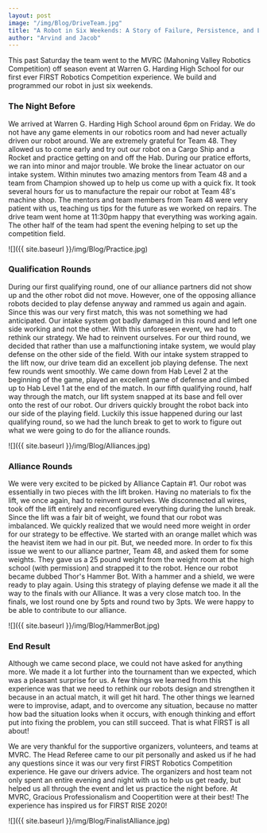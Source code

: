 ```yaml
---
layout: post
image: "/img/Blog/DriveTeam.jpg"
title: "A Robot in Six Weekends: A Story of Failure, Persistence, and Learning"
author: "Arvind and Jacob"
---
```


This past Saturday the team went to the MVRC (Mahoning Valley Robotics Competition) off season event at Warren G. Harding High School for our first ever FIRST Robotics Competition experience. We build and programmed our robot in just six weekends.

###  The Night Before

We arrived at Warren G. Harding High School around 6pm on Friday. We do not have any game elements in our robotics room and had never actually driven our robot around. We are extremely grateful for Team 48. They allowed us to come early and try out our robot on a Cargo Ship and a Rocket and practice getting on and off the Hab. During our pratice efforts, we ran into minor and major trouble. We broke the linear actuator on our intake system. Within minutes two amazing mentors from Team 48 and a team from Champion showed up to help us come up with a quick fix.  It took several hours for us to manufacture the repair our robot at Team 48's machine shop. The mentors and team members from Team 48 were very patient with us, teaching us tips for the future as we worked on repairs. The drive team went home at 11:30pm happy that everything was working again. The other half of the team had spent the evening helping to set up the competition field.

![]({{ site.baseurl }}/img/Blog/Practice.jpg)

### Qualification Rounds

During our first qualifying round, one of our alliance partners did not show up and the other robot did not move. However, one of the opposing alliance robots decided to play defense anyway and rammed us again and again. Since this was our very first match, this was not something we had anticipated. Our intake system got badly damaged in this round and left one side working and not the other. With this unforeseen event, we had to rethink our strategy. We had to reinvent ourselves. For our third round, we decided that rather than use a malfunctioning intake system, we would play defense on the other side of the field. With our intake system strapped to the lift now, our drive team did an excellent job playing defense. The next few rounds went smoothly. We came down from Hab Level 2 at the beginning of the game, played an excellent game of defense and climbed up to Hab Level 1 at the end of the match. In our fifth qualifying round, half way through the match, our lift system snapped at its base and fell over onto the rest of our robot. Our drivers quickly brought the robot back into our side of the playing field. Luckily this issue happened during our last qualifying round, so we had the lunch break to get to work to figure out what we were going to do for the alliance rounds.

![]({{ site.baseurl }}/img/Blog/Alliances.jpg)

### Alliance Rounds

We were very excited to be picked by Alliance Captain #1. Our robot was essentially in two pieces with the lift broken. Having no materials to fix the lift, we once again, had to reinvent ourselves. We disconnected all wires, took off the lift entirely and reconfigured everything during the lunch break. Since the lift was a fair bit of weight, we found that our robot was imbalanced. We quickly realized that we would need more weight in order for our strategy to be effective. We started with an orange mallet which was the heavist item we had in our pit. But, we needed more. In order to fix this issue we went to our alliance partner, Team 48, and asked them for some weights. They gave us a 25 pound weight from the weight room at the high school (with permission) and strapped it to the robot. Hence our robot became dubbed Thor's Hammer Bot. With a hammer and a shield, we were ready to play again. Using this strategy of playing defense we made it all the way to the finals with our Alliance. It was a very close match too. In the finals, we lost round one by 5pts and round two by 3pts. We were happy to be able to contribute to our alliance.

![]({{ site.baseurl }}/img/Blog/HammerBot.jpg)

### End Result

Although we came second place, we could not have asked for anything more. We made it a lot further into the tournament than we expected, which was a pleasant surprise for us. A few things we learned from this experience was that we need to rethink our robots design and strengthen it because in an actual match, it will get hit hard. The other things we learned were to improvise, adapt, and to overcome any situation, because no matter how bad the situation looks when it occurs, with enough thinking and effort put into fixing the problem, you can still succeed. That is what FIRST is all about!

We are very thankful for the supportive organizers, volunteers, and teams at MVRC. The Head Referee came to our pit personally and asked us if he had any questions since it was our very first FIRST Robotics Competition experience. He gave our drivers advice. The organizers and host team not only spent an entire evening and night with us to help us get ready, but helped us all through the event and let us practice the night before. At MVRC, Gracious Professionalism and Coopertition were at their best! The experience has inspired us for FIRST RISE 2020!

![]({{ site.baseurl }}/img/Blog/FinalistAlliance.jpg)



